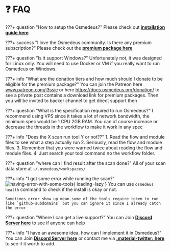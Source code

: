 # :question: FAQ

???+ question "How to setup the Osmedeus?"
    Please check out **[installation guide here](/installation/)**

???+ success "I love the Osmedeus community. Is there any premium subscription?"
    Please check out the **[premium package here](/premium/)**

???+ question "Is it support Windows?"
    Unfortunately not, it was designed for Linux only. You will need to use Docker or VM if you really want to run Osmedeus on Windows.

???+ info "What are the donation tiers and how much should I donate to be eligible for the premium package?"
    You can join the Patreon here www.patreon.com/j3ssie or here https://docs.osmedeus.org/donation/ to see a private post contains a download link for premium packages. 
    Then you will be invited to backer channel to get direct support then

???+ question "What is the specification required to run Osmedeus?"
    I recommend using VPS since it takes a lot of network bandwidth, the minimum spec would be 1 CPU 2GB RAM. You can of course increase or decrease the threads in the workflow to make it work in any spec

???+ info "Does the X scan run tool Y or not??"
    1. Read the flow and module files to see what a step actually run
    2. Seriously, read the flow and module files.
    3. Remember that you were warned twice about reading the flow and module files.
    4. Just search your tool command no the workflow folder.

???+ question "where can I find result after the scan done?"
    All of your scan data store at `~/.osmedeus/workspaces/`

???+ info "I got some error while running the scan?"
    ![having-error-with-some-tools](/static/faq/having-error-with-some-tools.png){ loading=lazy }
    You can use `osmedeus health` command to check if the install is okay or not.

    Sometimes error show up mean some of the tools require token to run like `github-subdomains` but you can ignore it since I already catch the error

???+ question "Where I can get a live support?"
    You can Join **[Discord Server here](https://discord.gg/gy4SWhpaPU)** to see if anyone can help

???+ info "I have an awesome idea, how can I implement it in Osmedeus?"
    You can Join **[Discord Server here](https://discord.gg/gy4SWhpaPU)** or contact me via **[:material-twitter: here](https://twitter.com/OsmedeusEngine)** to see if it worth to add.
